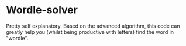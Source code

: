 # Wordle-solver
Pretty self explanatory. Based on the advanced algorithm, this code can greatly help you (whilst being productive with letters) find the word in "wordle".
